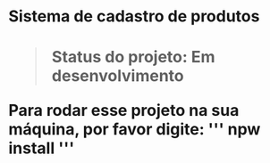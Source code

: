 <h1>Sistema de cadastro de produtos<h1/>

>Status do projeto: Em desenvolvimento

Para rodar esse projeto na sua máquina, por favor digite:
'''
npw install
'''
